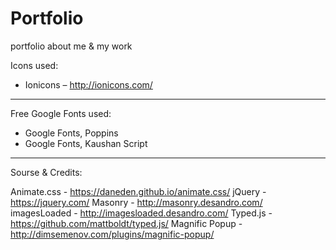 # Portfolio
portfolio about me &amp; my work


Icons used:

- Ionicons – http://ionicons.com/


--------------------------------------


Free Google Fonts used:

- Google Fonts, Poppins
- Google Fonts, Kaushan Script


--------------------------------------


Sourse & Credits:

Animate.css - https://daneden.github.io/animate.css/
jQuery - https://jquery.com/
Masonry - http://masonry.desandro.com/
imagesLoaded - http://imagesloaded.desandro.com/
Typed.js - https://github.com/mattboldt/typed.js/
Magnific Popup - http://dimsemenov.com/plugins/magnific-popup/

